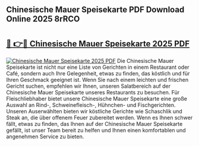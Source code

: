## Chinesische Mauer Speisekarte PDF Download Online 2025 8rRCO

# <h2><a href="http://gccdez.nevu.top/?p=Chinesische+Mauer+Speisekarte">🔗 👉🔴 Chinesische Mauer Speisekarte 2025 PDF</a></h2>

[![Chinesische Mauer Speisekarte 2025 PDF](https://i.imgur.com/dBaPXMq.png)](http://gccdez.nevu.top/?p=Chinesische+Mauer+Speisekarte)
Die Chinesische Mauer Speisekarte ist nicht nur eine Liste von Gerichten in einem Restaurant oder Café, sondern auch Ihre Gelegenheit, etwas zu finden, das köstlich und für Ihren Geschmack geeignet ist. Wenn Sie nach einem leichten und frischen Gericht suchen, empfehlen wir Ihnen, unseren Salatbereich auf der Chinesische Mauer Speisekarte unseres Restaurants zu besuchen. Für Fleischliebhaber bietet unsere Chinesische Mauer Speisekarte eine große Auswahl an Rind-, Schweinefleisch-, Hühnchen- und Fischgerichten. Unseren Auserwählten bieten wir köstliche Gerichte wie Schaschlik und Steak an, die über offenem Feuer zubereitet werden. Wenn es Ihnen schwer fällt, etwas zu finden, das Ihnen auf der Chinesische Mauer Speisekarte gefällt, ist unser Team bereit zu helfen und Ihnen einen komfortablen und angenehmen Service zu bieten.
